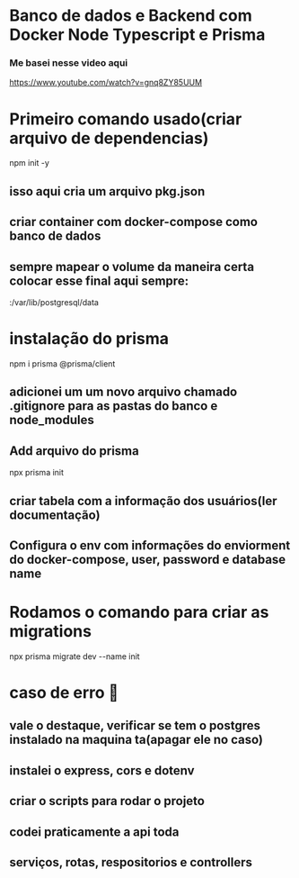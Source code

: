 # Banco de dados  e Backend com Docker Node Typescript e Prisma

### Me basei nesse video aqui 
https://www.youtube.com/watch?v=gnq8ZY85UUM

# Primeiro comando usado(criar arquivo de dependencias)
npm init -y

## isso aqui cria um arquivo pkg.json 

## criar  container com docker-compose como banco de dados

## sempre mapear o volume da maneira certa colocar esse final aqui sempre:
 :/var/lib/postgresql/data

# instalação do prisma
npm i prisma @prisma/client

## adicionei um um novo arquivo chamado .gitignore para as pastas do banco e node_modules

## Add arquivo do prisma
 npx prisma init

## criar tabela com a informação dos usuários(ler documentação)

## Configura o env com informações do enviorment do docker-compose, user, password e database name

# Rodamos o comando para criar as migrations 
npx prisma migrate dev --name init

# caso de erro 🩻

## vale o destaque, verificar se tem o postgres instalado na maquina ta(apagar ele no caso)  

## instalei o express, cors e dotenv

## criar o scripts para rodar o projeto 

## codei praticamente a api toda

## serviços, rotas, respositorios e controllers

